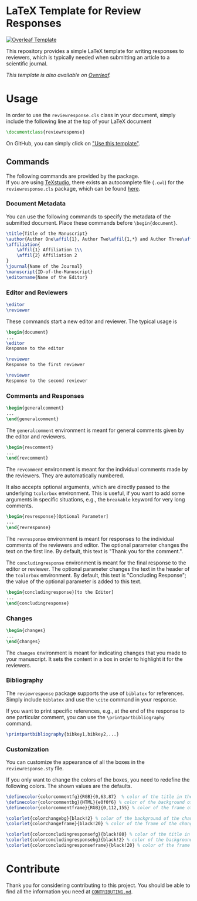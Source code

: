 # LaTeX Template for Review Responses

[![Overleaf Template](https://img.shields.io/static/v1?label=Overleaf&logo=overleaf&message=Template&color=47A141)](https://www.overleaf.com/latex/templates/review-response-template/tmbvmjstxwrd)

This repository provides a simple LaTeX template for writing responses to
reviewers, which is typically needed when submitting an article to a scientific
journal.

_This template is also available on
[Overleaf](https://www.overleaf.com/latex/templates/review-response-template/tmbvmjstxwrd)._

# Usage

In order to use the `reviewresponse.cls` class in your document, simply include
the following line at the top of your LaTeX document

```latex
\documentclass{reviewresponse}
```

On GitHub, you can simply click on ["Use this template"](https://github.com/new?template_name=review-response-template&template_owner=klb2).


## Commands
The following commands are provided by the package.  
If you are using [TeXstudio](https://www.texstudio.org/), there exists an
autocomplete file (`.cwl`) for the `reviewresponse.cls` package, which can be
found [here](https://gist.github.com/klb2/29f6fffeac8cc79e3b3f79e980a6b9e3).

### Document Metadata
You can use the following commands to specify the metadata of the submitted
document.
Place these commands before `\begin{document}`.

```latex
\title{Title of the Manuscript}
\author{Author One\affil{1}, Author Two\affil{1,*} and Author Three\affil{2}}
\affiliation{
    \affil{1} Affiliation 1\\
    \affil{2} Affiliation 2
}
\journal{Name of the Journal}
\manuscript{ID-of-the-Manuscript}
\editorname{Name of the Editor}
```


### Editor and Reviewers

```latex
\editor
\reviewer
```

These commands start a new editor and reviewer.
The typical usage is

```latex
\begin{document}
...
\editor
Response to the editor

\reviewer
Response to the first reviewer

\reviewer
Response to the second reviewer
```



### Comments and Responses

```latex
\begin{generalcomment}
...
\end{generalcomment}
```

The `generalcomment` environment is meant for general comments given by the
editor and reviewers.



```latex
\begin{revcomment}
...
\end{revcomment}
```

The `revcomment` environment is meant for the individual comments made by the
reviewers.
They are automatically numbered.

It also accepts optional arguments, which are directly passed to the underlying
`tcolorbox` environment.
This is useful, if you want to add some arguments in specific situations, e.g.,
the `breakable` keyword for very long comments.


```latex
\begin{revresponse}[Optional Parameter]
...
\end{revresponse}
```

The `revresponse` environment is meant for responses to the individual comments
of the reviewers and editor.
The optional parameter changes the text on the first line.
By default, this text is "Thank you for the comment.".

The `concludingresponse` environment is meant for the final response to the editor or reviewer.
The optional parameter changes the text in the header of the `tcolorbox` environment.
By default, this text is "Concluding Response"; the value of the optional parameter is added to this text.

```latex
\begin{concludingresponse}[to the Editor]
...
\end{concludingresponse}
```


### Changes

```latex
\begin{changes}
...
\end{changes}
```

The `changes` environment is meant for indicating changes that you made to your
manuscript.
It sets the content in a box in order to highlight it for the reviewers.


### Bibliography
The `reviewresponse` package supports the use of `biblatex` for references.
Simply include `biblatex` and use the `\cite` command in your response.

If you want to print specific references, e.g., at the end of the response to
one particular comment, you can use the `\printpartbibliography` command.

```latex
\printpartbibliography{bibkey1,bibkey2,...}
```



### Customization
You can customize the appearance of all the boxes in the `reviewresponse.sty`
file.

If you only want to change the colors of the boxes, you need to redefine the
following colors.
The shown values are the defaults.

```latex
\definecolor{colorcommentfg}{RGB}{0,63,87}  % color of the title in the comment box
\definecolor{colorcommentbg}{HTML}{e0f0f6} % color of the background of the comment box
\definecolor{colorcommentframe}{RGB}{0,112,155} % color of the frame of the comment box

\colorlet{colorchangebg}{black!2} % color of the background of the changes box
\colorlet{colorchangeframe}{black!20} % color of the frame of the changes box

\colorlet{colorconcludingresponsefg}{black!80} % color of the title in the concluding response box
\colorlet{colorconcludingresponsebg}{black!2} % color of the background of the concluding response box
\colorlet{colorconcludingresponseframe}{black!20} % color of the frame of the concluding response box
```


# Contribute
Thank you for considering contributing to this project.
You should be able to find all the information you need at
[`CONTRIBUTING.md`](CONTRIBUTING.md).
